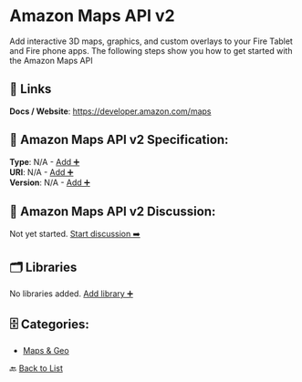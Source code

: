 # Amazon Maps API v2

Add interactive 3D maps, graphics, and custom overlays to your Fire Tablet and Fire phone apps. The following steps show you how to get started with the Amazon Maps API

##  🔗 Links
**Docs / Website**: https://developer.amazon.com/maps

## 🧬 Amazon Maps API v2 Specification:
**Type**: N/A - [Add ➕](https://github.com/apis-list/apis-list/edit/main/apis.yaml#L658)  
**URI**: N/A - [Add ➕](https://github.com/apis-list/apis-list/edit/main/apis.yaml#L658)  
**Version**: N/A - [Add ➕](https://github.com/apis-list/apis-list/edit/main/apis.yaml#L658)

## 💬 Amazon Maps API v2 Discussion:
Not yet started. [Start discussion ➡️](https://github.com/apis-list/apis-list/discussions/new)

## 🗂️ Libraries

No libraries added. [Add library ➕](https://github.com/apis-list/apis-list/edit/main/apis.yaml#L658)    


## 🗄️ Categories:
- [Maps & Geo](https://github.com/apis-list/apis-list#maps--geo-)

🔙  [Back to List](https://github.com/apis-list/apis-list)
